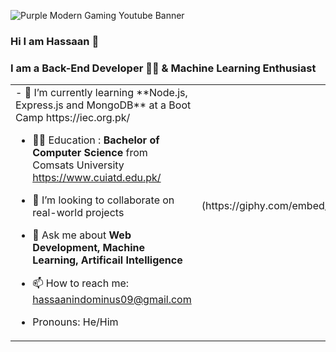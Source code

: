 ![Purple Modern Gaming Youtube Banner](https://github.com/hassaan09/hassaan09/assets/82286003/4cdd6cd6-2043-4e9b-b127-94626ea9af5a)

### Hi I am Hassaan 👋
### I am a Back-End Developer 👨‍💻 & Machine Learning Enthusiast 

<!--
**hassaan09/hassaan09** is a ✨ _special_ ✨ repository because its `README.md` (this file) appears on your GitHub profile.
-->



 <table>
  <tr>
    <td align="left" width="50%">- 🌱 I’m currently learning **Node.js, Express.js and MongoDB** at a Boot Camp https://iec.org.pk/  
  
- 👨‍🎓 Education : **Bachelor of Computer Science** from Comsats University https://www.cuiatd.edu.pk/
  
- 👯 I’m looking to collaborate on real-world projects
 
- 💬 Ask me about  **Web Development, Machine Learning, Artificail Intelligence**
 
- 📫 How to reach me: hassaanindominus09@gmail.com
 
-  Pronouns: He/Him
    </td>
    <td align="right" width="50%">
     ![Alt Text](https://giphy.com/embed/SWoSkN6DxTszqIKEqv)
<!--       <img src="https://giphy.com/embed/SWoSkN6DxTszqIKEqv" alt="Your Alt Text"> -->
    </td>
  </tr>
</table>

